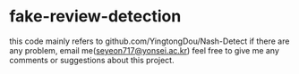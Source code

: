 # fake-review-detection
this code mainly refers to github.com/YingtongDou/Nash-Detect
if there are any problem, email me(seyeon717@yonsei.ac.kr)
feel free to give me any comments or suggestions about this project.
